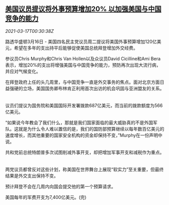 <!--1615941660000-->
[美国议员提议将外事预算增加20% 以加强美国与中国竞争的能力](https://cn.reuters.com/article/usa-diplomacy-budget-congress-0316-tues-idCNKBS2B901Y)
------

<div><i>2021-03-17T00:30:38Z</i></div><p>路透华盛顿3月16日 - 美国四名民主党议员周二提议将美国外事预算增加120亿美元，希望在多年的支出持平后能够促使美国总统拜登增加外交经费。 　</p><p>参议员Chris Murphy和Chris Van Hollen以及众议员David Cicilline和Ami Bera表示，增加20%的支出将增强美国与中国竞争的能力，预防再次出现大流行病，并应对气候变化。 　</p><p>在拜登政府上任的头几周里，与中国竞争一直是外交事务的焦点。面对北京方面日益强硬的立场，美国国务卿布林肯正利用首次出访的机会巩固与亚洲盟友的关系。 　</p><p>议员们提议为国务院和美国国际开发署拨款687亿美元，而当前的拨款额度为566亿美元。 　</p><p>“如果说今年教会了我们什么，那就是我们国家面临的最大威胁真的不是外国军队。这就是为什么令人难以置信的是，我们的国防部预算继续以每年数百亿美元的速度增长，而其他重要的国家安全机构的资金却保持不变，”Murphy在一份声明中说。 　</p><p>共和党前总统特朗普多次试图削减外事开支，却把增加军事开支和减税作为重点。 　</p><p>两党议员都曾反对这些计划，称美国在世界舞台上展现“软实力”至关重要，但最终结果是外交支出保持不变。 　</p><p>预计拜登不会在几周内向国会提交他的第一个预算请求。 　</p><p>美国每年的军费开支为7,400亿美元。(完)</p>
